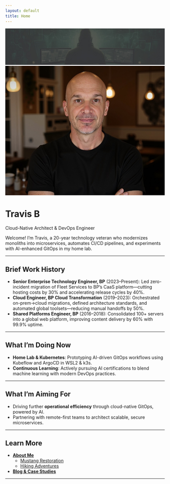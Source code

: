 ```yaml
---
layout: default
title: Home
---
```


<!-- Hero Banner -->
<div class="hero-banner">
  <img class="banner" src="/assets/images/banner.jpg" alt="Cloud & DevOps Banner" />
  <img class="profile" src="/assets/images/profile.jpg" alt="Travis B" />
  <div class="hero-text">
    <h1>Travis B</h1>
    <p>Cloud-Native Architect & DevOps Engineer</p>
  </div>
</div>

<!-- Quick Intro -->
Welcome! I’m Travis, a 20-year technology veteran who modernizes monoliths into microservices, automates CI/CD pipelines, and experiments with AI-enhanced GitOps in my home lab.  

---

## Brief Work History

- **Senior Enterprise Technology Engineer, BP** (2023–Present): Led zero-incident migration of Fleet Services to BP’s CaaS platform—cutting hosting costs by 30% and accelerating release cycles by 40%.  
- **Cloud Engineer, BP Cloud Transformation** (2019–2023): Orchestrated on-prem→cloud migrations, defined architecture standards, and automated global toolsets—reducing manual handoffs by 50%.  
- **Shared Platforms Engineer, BP** (2016–2018): Consolidated 100+ servers into a global web platform, improving content delivery by 60% with 99.9% uptime.  

---

## What I’m Doing Now

- **Home Lab & Kubernetes**: Prototyping AI-driven GitOps workflows using Kubeflow and ArgoCD in WSL2 & k3s.  
- **Continuous Learning**: Actively pursuing AI certifications to blend machine learning with modern DevOps practices.

---

## What I’m Aiming For

- Driving further **operational efficiency** through cloud-native GitOps, powered by AI.  
- Partnering with remote-first teams to architect scalable, secure microservices.

---

## Learn More

- **[About Me](about.html)**  
  - [Mustang Restoration](hobbies/mustang.html)  
  - [Hiking Adventures](hobbies/hiking.html)  
- **[Blog & Case Studies](/_posts/)**  

---
